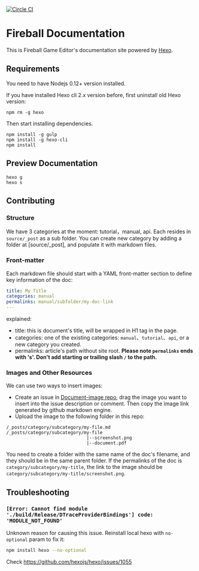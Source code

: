 [![Circle CI](https://circleci.com/gh/fireball-x/docs-en.svg?style=svg)](https://circleci.com/gh/fireball-x/docs-en)

# Fireball Documentation

This is Fireball Game Editor's documentation site powered by [Hexo](http://hexo.io/).

## Requirements

You need to have Nodejs 0.12+ version installed.

If you have installed Hexo cli 2.x version before, first uninstall old Hexo version:

`npm rm -g hexo`

Then start installing dependencies.

```
npm install -g gulp
npm install -g hexo-cli
npm install
```

## Preview Documentation

```
hexo g
hexo s
```

## Contributing

### Structure

We have 3 categories at the moment: tutorial，manual, api. Each resides in `source/_post` as a sub folder.
You can create new category by adding a folder at [source/_post], and populate it with markdown files.

### Front-matter

Each markdown file should start with a YAML front-matter section to define key information of the doc:

```yaml
title: My Title
categories: manual
permalinks: manual/subfolder/my-doc-link
---
```

explained:
- title: this is document's title, will be wrapped in H1 tag in the page.
- categories: one of the existing categories: `manual`、`tutorial`、`api`, or a new category you created.
- permalinks: article's path without site root. **Please note `permalinks` ends with 's'. Don't add starting or trailing slash `/` to the path.**

### Images and Other Resources

We can use two ways to insert images:

- Create an issue in [Document-image repo](https://github.com/fireball-x/document-images/issues), drag the image you want to insert into the issue description or comment. Then copy the image link generated by github markdown engine.
- Upload the image to the following folder in this repo:
```
/_posts/category/subcategory/my-file.md
/_posts/category/subcategory/my-file
                              |--screenshot.png
                              |--document.pdf
```  

You need to create a folder with the same name of the doc's filename, and they should be in the same parent folder. If the permalinks of the doc is `category/subcategory/my-title`, the link to the image should be  `category/subcategory/my-title/screenshot.png`. 

## Troubleshooting


 ### `[Error: Cannot find module './build/Release/DTraceProviderBindings'] code: 'MODULE_NOT_FOUND'`

 Unknown reason for causing this issue. Reinstall local hexo with `no-optional` param to fix it:

 ```bash
 npm install hexo --no-optional
 ```

 Check https://github.com/hexojs/hexo/issues/1055
